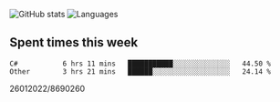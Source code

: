![GitHub stats](https://github-readme-stats.vercel.app/api?username=emipa606&theme=github_dark&show_icons=true) 
![Languages](https://github-readme-stats.vercel.app/api/top-langs/?username=emipa606&theme=github_dark&layout=compact)

## Spent times this week
<!--START_SECTION:waka-->

```text
C#           6 hrs 11 mins   ███████████░░░░░░░░░░░░░░   44.50 %
Other        3 hrs 21 mins   ██████░░░░░░░░░░░░░░░░░░░   24.14 %
```

<!--END_SECTION:waka-->


26012022/8690260
